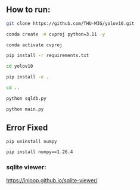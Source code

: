 ## How to run:

```bash
git clone https://github.com/THU-MIG/yolov10.git
```

```bash
conda create -n cvproj python=3.11 -y
```

```bash
conda activate cvproj
```

```bash
pip install -r requirements.txt
```

```bash
cd yolov10
```

```bash
pip install -e .
```

```bash
cd ..
```

```bash
python sqldb.py
```

```bash
python main.py
```

## Error Fixed

```bash
pip uninstall numpy
```

```bash
pip install numpy==1.26.4
```


### sqlite viewer:

https://inloop.github.io/sqlite-viewer/


